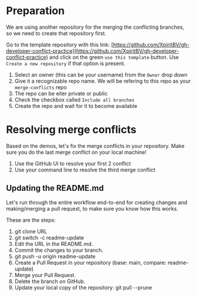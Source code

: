 # Preparation
We are using another repository for the merging the conflicting branches, so we need to create that repository first.

Go to the template repository with this link: [https://github.com/XpiritBV/gh-developer-conflict-practice](https://github.com/XpiritBV/gh-developer-conflict-practice) and click on the green `use this template` button. Use `Create a new repository` if that option is present.

1. Select an owner (this can be your username) from the `Owner` drop down
1. Give it a recognizable repo name. We will be refering to this repo as your `merge-conflicts` repo
1. The repo can be eiter private or public
1. Check the checkbox called `Include all branches`
1. Create the repo and wait for it to become available

# Resolving merge conflicts
Based on the demos, let's fix the merge conflicts in your repository. Make sure you do the last merge conflict on your local machine!
1. Use the GitHub UI to resolve your first 2 conflict
1. Use your command line to resolve the third merge conflict

## Updating the README.md
Let's run through the entire workflow end-to-end for creating changes and making/merging a pull request, to make sure you know how this works.

These are the steps:
1. git clone URL 
2. git switch -c readme-update 
3. Edit the URL in the README.md. 
4. Commit the changes to your branch. 
5. git push -u origin readme-update 
6. Create a Pull Request in your repository (base: main, compare: readme-update) 
7. Merge your Pull Request. 
8. Delete the branch on GitHub. 
9. Update your local copy of the repository: git pull --prune 